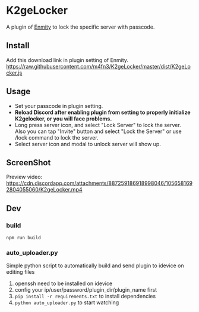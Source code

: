 # K2geLocker
A plugin of [Enmity](https://enmity.app/) to lock the specific server with passcode.

## Install
Add this download link in plugin setting of Enmity.
https://raw.githubusercontent.com/m4fn3/K2geLocker/master/dist/K2geLocker.js

## Usage
- Set your passcode in plugin setting.
- **Reload Discord after enabling plugin from setting to properly initialize K2gelocker, or you will face problems.**
- Long press server icon, and select "Lock Server" to lock the server.<br>
  Also you can tap "Invite" button and select "Lock the Server" or use /lock command to lock the server.
- Select server icon and modal to unlock server will show up.

## ScreenShot
Preview video:
https://cdn.discordapp.com/attachments/887259186918998046/1056581692804055060/K2geLocker.mp4

## Dev
### build
`npm run build`
### auto_uploader.py
Simple python script to automatically build and send plugin to idevice on editing files
1. openssh need to be installed on idevice
2. config your ip/user/password/plugin_dir/plugin_name first
3. `pip install -r requirements.txt` to install dependencies
4. `python auto_uploader.py` to start watching